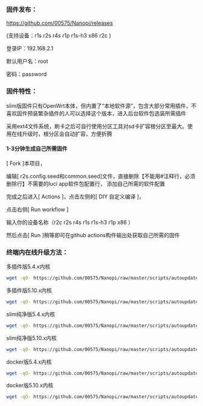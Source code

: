 ### 固件发布：
https://github.com/00575/Nanopi/releases

(支持设备：r1s r2s r4s r1p r1s-h3 x86 r2c )

登录IP：192.168.2.1 

默认用户名：root 

密码：password

### 固件特性：

slim版固件只有OpenWrt本体，但内置了“本地软件源”，包含大部分常用插件，不喜欢固件预装繁杂插件的人可以选择这个版本，进入后台软件包选装所需插件

采用ext4文件系统，刷卡之后可自行使用分区工具对sd卡扩容根分区至最大。使用在线升级时，根分区会自动扩容，方便折腾


#### 1-3分钟生成自己所需固件

[ Fork ]本项目，

编辑[ r2s.config.seed和common.seed]文件，直接删除【不能用#注释行，必须删除行】不需要的luci app软件包配置行， 添加自己所需的软件配置

完成之后进入[ Actions ]，点击左侧的[ DIY 自定义编译 ]，

点击右侧[ Run workflow ]

输入你的设备名称（r2c r2s r4s r1s r1s-h3 r1p x86 ）

然后点击[ Run ]稍等即可在github actions构件输出处获取自己所需的固件

### 终端内在线升级方法： 

多插件版5.4.x内核
```bash
wget -qO- https://github.com/00575/Nanopi/raw/master/scripts/autoupdate.sh | sh
```
多插件版5.10.x内核
```bash
wget -qO- https://github.com/00575/Nanopi/raw/master/scripts/autoupdate_5.10.x.sh | sh
```

slim纯净版5.4.x内核
```bash
wget -qO- https://github.com/00575/Nanopi/raw/master/scripts/autoupdate.sh | ver=-slim sh
```
slim纯净版5.10.x内核
```bash
wget -qO- https://github.com/00575/Nanopi/raw/master/scripts/autoupdate_5.10.x.sh | ver=-slim sh
```

docker版5.4.x内核
```bash
wget -qO- https://github.com/00575/Nanopi/raw/master/scripts/autoupdate.sh | ver=-with-docker sh
```
docker版5.10.x内核
```bash
wget -qO- https://github.com/00575/Nanopi/raw/master/scripts/autoupdate_5.10.x.sh | ver=-with-docker sh
```
